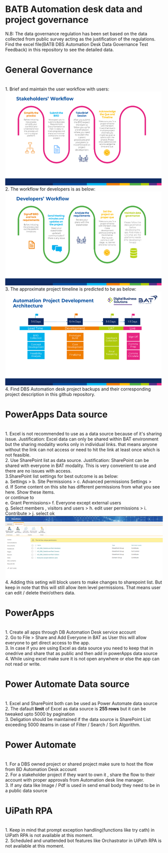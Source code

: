 # BATB Automation desk data and project governance <br> 
N.B: The data governance regulation has been set based on the data collected from public survey acting as the justification of the regulations. Find the excel file(BATB DBS Automation Desk Data Governance Test Feedback) in this repository to see the detailed data.<br> 
<h1>General Governance</h1><br>
1. Brief and maintain the user workflow with users:<br>
<img src="images/user_workflow.png" alt="Permissions" width="500" height="300"><br>
2. The workflow for developers is as below:<br>
<img src="images/developer_workflow.png" alt="Permissions" width="500" height="300"><br>
3. The approximate project timeline is predicted to be as below: <br>
<img src="images/timeline.png" alt="Permissions" width="500" height="300"><br>
4. Find DBS Automation desk project backups and their corresponding project description in this github repository.
<h1>PowerApps Data source</h1><br>
1. Excel is not recommended to use as a data source because of it's sharing issue. Justification: Excel data can only be shared within BAT environment but the sharing modality works only in individual links. that means anyone without the link can not access or need to hit the link at least once which is not feasible. <br>
2. Use SharePoint list as data source. Justification: SharePoint can be shared with everyone in BAT modality. This is very convenient to use and there are no issues with access. <br>
3.SharePoint list settings for best outcome is as below: <br>
a. Settings > b. Site Permissions > c. Advanced permissions Settings > <br>
d. If Some content on this site has different permissions from what you see here.  Show these items. <br>
or continue to <br> 
e. Grant Permissions> f. Everyone except external users <br>
g. Select members , visitors and users > h. edit user permissions > i. Contribute > j. select ok <br> 
<img src="images/permissions.png" alt="Permissions" width="600" height="200"><br>
4. Adding this seting will block users to make changes to sharepoint list. But keep in note that this will still allow item level permissions. That means user can edit / delete their/others data. <br>
 <h1>PowerApps</h1><br>
1. Create all apps through DB Automation Desk service account <br> 
2. Go to File > Share and Add Everyone in BAT as User this will allow everyone to get direct access to the app. <br>
3. In case if you are using Excel as data source you need to keep that in onedrive and share that as public and then add in powerApps data source <br> 
4. While using excel make sure it is not open anywhere or else the app can not read or write. <br> 
<h1>Power Automate Data source</h1><br>
1. Excel and SharePoint both can be used as Power Automate data source <br>
2. The dafault<b> limit</b> of Excel as data source is <b>255 rows</b> but it can be tweaked upto 5000 by pagination <br>
3. Deligation should be maintained if the data source is SharePoint List exceeding 5000 iteams in case of Filter / Search / Sort Algorithm.<br> 
<h1>Power Automate</h1><br>
1. For a DBS owned project or shared project make sure to host the flow from BD Automation Desk account <br>
2. For a stakeholder project if they want to own it , share the flow to their account with proper approvals from Automation desk line manager. <br>
3. If any data like Image / Pdf is used in send email body they need to be in a public data source <br>
<h1>UiPath RPA</h1><br>
1. Keep in mind that prompt exception handling(functions like try cath) in UiPath RPA is not available at this moment.<br>
2. Scheduled and unattended bot features like Orchastrator in UiPath RPA is not available at this moment.<br>
